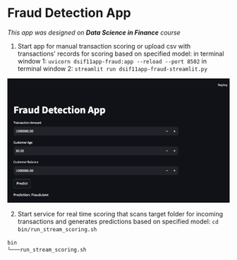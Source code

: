 # Fraud Detection App

*This app was designed on **Data Science in Finance** course*

1. Start app for manual transaction scoring or upload csv with transactions' records for scoring based on specified model:
in terminal window 1: `uvicorn dsif11app-fraud:app --reload --port 8502`
in terminal window 2: `streamlit run dsif11app-fraud-streamlit.py`

![alt text](images/streamlit-app.png)

2. Start service for real time scoring that scans target folder for incoming transactions and generates predictions based on specified model:
`cd bin/run_stream_scoring.sh`
```
bin
└───run_stream_scoring.sh
```
